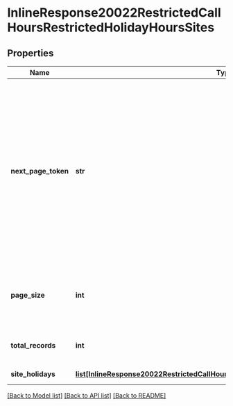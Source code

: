 # InlineResponse20022RestrictedCallHoursRestrictedHolidayHoursSites

## Properties
Name | Type | Description | Notes
------------ | ------------- | ------------- | -------------
**next_page_token** | **str** | The next page token paginates through a large set of results. A next page token is returned whenever the set of available results exceeds the current page size. The expiration period for this token is 15 minutes. | [optional] 
**page_size** | **int** | The number of records returned from a single API call. | [optional] [default to 30]
**total_records** | **int** | The total records found for this query. | [optional] 
**site_holidays** | [**list[InlineResponse20022RestrictedCallHoursRestrictedHolidayHoursSitesSiteHolidays]**](InlineResponse20022RestrictedCallHoursRestrictedHolidayHoursSitesSiteHolidays.md) | The site holidays. | [optional] 

[[Back to Model list]](../README.md#documentation-for-models) [[Back to API list]](../README.md#documentation-for-api-endpoints) [[Back to README]](../README.md)

